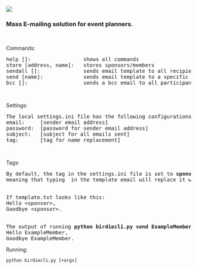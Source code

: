 <img src="https://raw.githubusercontent.com/hershyz/birdie/main/birdie.png">
<h3>Mass E-mailing solution for event planners.</h3>

<br>

<p>Commands:</p>
<pre>
help []:                 shows all commands
store [address, name]:   stores sponsors/members
sendall []:              sends email template to all recipients
send [name]:             sends email template to a specific recipient
bcc []:                  sends a bcc email to all participants in the store file
</pre>

<br>

<p>Settings:</p>
<pre>
The local settings.ini file has the following configurations:
email:     [sender email address]
password:  [password for sender email address]
subject:   [subject for all emails sent]
tag:       [tag for name replacement]
</pre>

<br>

<p>Tags:</p>
<pre>
By default, the tag in the settings.ini file is set to <strong>sponsor</strong>,
meaning that typing <sponsor> in the template email will replace it with the name of the recipient.
<br>
If template.txt looks like this:
Hello &ltsponsor&gt,
Goodbye &ltsponsor&gt.
<br>
The output of running <strong>python birdiecli.py send ExampleMember</strong> would be:
Hello ExampleMember,
Goodbye ExampleMember.
</pre>

<p>Running:</p>
<code>python birdiecli.py [+args]</code>
